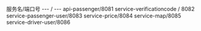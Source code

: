 


服务名/端口号
--- / ---
api-passenger/8081
service-verificationcode / 8082
service-passenger-user/8083
service-price/8084
service-map/8085
service-driver-user/8086 